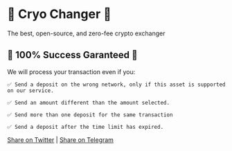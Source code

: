 # 🧊 Cryo Changer 🧊
The best, open-source, and zero-fee crypto exchanger


## 🎉 100% Success Garanteed 🎉
We will process your transaction even if you:

    ✅ Send a deposit on the wrong network, only if this asset is supported on our service.

    ✅ Send an amount different than the amount selected.

    ✅ Send more than one deposit for the same transaction

    ✅ Send a deposit after the time limit has expired.

[Share on Twitter](https://twitter.com/share?url=https://cryoChanger.github.io&text=Check%20out%20CryoChanger%20-%20The%20best%2C%20open-source%2C%20and%20zero-fee%20crypto%20exchanger%20%F0%9F%A7%8A&via=Auchrio) | [Share on Telegram](https://t.me/share/url?url=https://cryoChanger.github.io&text=Check%20out%20CryoChanger%20-%20The%20best%2C%20open-source%2C%20and%20zero-fee%20crypto%20exchanger%20%F0%9F%A7%8A)
